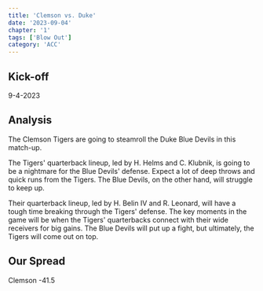 ```yaml
---
title: 'Clemson vs. Duke'
date: '2023-09-04'
chapter: '1'
tags: ['Blow Out']
category: 'ACC'
---
```


## Kick-off

9-4-2023

## Analysis

The Clemson Tigers are going to steamroll the Duke Blue Devils in this match-up. 

The Tigers' quarterback lineup, led by H. Helms and C. Klubnik, is going to be a nightmare for the Blue Devils' defense. Expect a lot of deep throws and quick runs from the Tigers. The Blue Devils, on the other hand, will struggle to keep up. 

Their quarterback lineup, led by H. Belin IV and R. Leonard, will have a tough time breaking through the Tigers' defense. The key moments in the game will be when the Tigers' quarterbacks connect with their wide receivers for big gains. The Blue Devils will put up a fight, but ultimately, the Tigers will come out on top.

## Our Spread

Clemson -41.5
